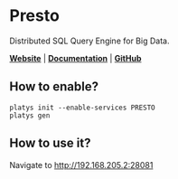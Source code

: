 # Presto

Distributed SQL Query Engine for Big Data.

**[Website](https://prestodb.io/)** | **[Documentation](https://prestodb.io/docs/current/)** | **[GitHub](https://github.com/prestodb/presto)**

## How to enable?

```
platys init --enable-services PRESTO
platys gen
```

## How to use it?

Navigate to <http://192.168.205.2:28081>